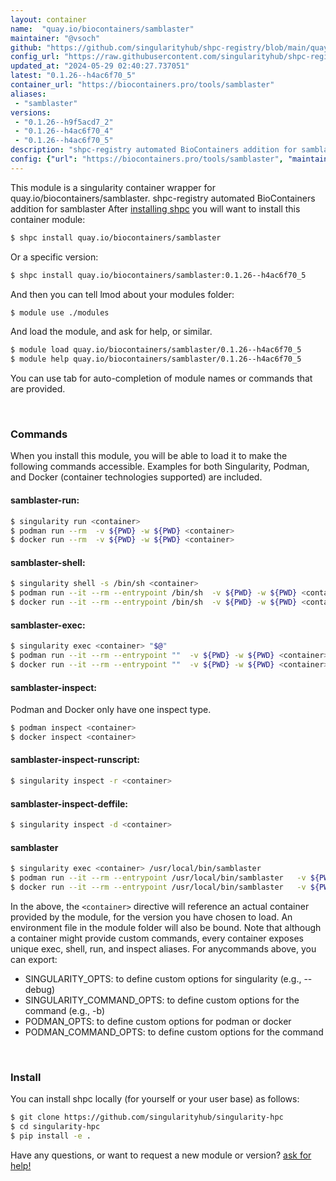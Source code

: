 ```yaml
---
layout: container
name:  "quay.io/biocontainers/samblaster"
maintainer: "@vsoch"
github: "https://github.com/singularityhub/shpc-registry/blob/main/quay.io/biocontainers/samblaster/container.yaml"
config_url: "https://raw.githubusercontent.com/singularityhub/shpc-registry/main/quay.io/biocontainers/samblaster/container.yaml"
updated_at: "2024-05-29 02:40:27.737051"
latest: "0.1.26--h4ac6f70_5"
container_url: "https://biocontainers.pro/tools/samblaster"
aliases:
 - "samblaster"
versions:
 - "0.1.26--h9f5acd7_2"
 - "0.1.26--h4ac6f70_4"
 - "0.1.26--h4ac6f70_5"
description: "shpc-registry automated BioContainers addition for samblaster"
config: {"url": "https://biocontainers.pro/tools/samblaster", "maintainer": "@vsoch", "description": "shpc-registry automated BioContainers addition for samblaster", "latest": {"0.1.26--h4ac6f70_5": "sha256:209eefe935ab2fb15ccaec252f1f78677cf9fd92905b91e632e4895692aa56b0"}, "tags": {"0.1.26--h9f5acd7_2": "sha256:60c9465e285cc975c65de5629e38979a1284e7fb9a9095d24a7ba33e365c2075", "0.1.26--h4ac6f70_4": "sha256:dc65616f9d96c1c42c706d818f7c6fd3880e8aeae0d824be8966c37ce992db3c", "0.1.26--h4ac6f70_5": "sha256:209eefe935ab2fb15ccaec252f1f78677cf9fd92905b91e632e4895692aa56b0"}, "docker": "quay.io/biocontainers/samblaster", "aliases": {"samblaster": "/usr/local/bin/samblaster"}}
---
```


This module is a singularity container wrapper for quay.io/biocontainers/samblaster.
shpc-registry automated BioContainers addition for samblaster
After [installing shpc](#install) you will want to install this container module:


```bash
$ shpc install quay.io/biocontainers/samblaster
```

Or a specific version:

```bash
$ shpc install quay.io/biocontainers/samblaster:0.1.26--h4ac6f70_5
```

And then you can tell lmod about your modules folder:

```bash
$ module use ./modules
```

And load the module, and ask for help, or similar.

```bash
$ module load quay.io/biocontainers/samblaster/0.1.26--h4ac6f70_5
$ module help quay.io/biocontainers/samblaster/0.1.26--h4ac6f70_5
```

You can use tab for auto-completion of module names or commands that are provided.

<br>

### Commands

When you install this module, you will be able to load it to make the following commands accessible.
Examples for both Singularity, Podman, and Docker (container technologies supported) are included.

#### samblaster-run:

```bash
$ singularity run <container>
$ podman run --rm  -v ${PWD} -w ${PWD} <container>
$ docker run --rm  -v ${PWD} -w ${PWD} <container>
```

#### samblaster-shell:

```bash
$ singularity shell -s /bin/sh <container>
$ podman run --it --rm --entrypoint /bin/sh  -v ${PWD} -w ${PWD} <container>
$ docker run --it --rm --entrypoint /bin/sh  -v ${PWD} -w ${PWD} <container>
```

#### samblaster-exec:

```bash
$ singularity exec <container> "$@"
$ podman run --it --rm --entrypoint ""  -v ${PWD} -w ${PWD} <container> "$@"
$ docker run --it --rm --entrypoint ""  -v ${PWD} -w ${PWD} <container> "$@"
```

#### samblaster-inspect:

Podman and Docker only have one inspect type.

```bash
$ podman inspect <container>
$ docker inspect <container>
```

#### samblaster-inspect-runscript:

```bash
$ singularity inspect -r <container>
```

#### samblaster-inspect-deffile:

```bash
$ singularity inspect -d <container>
```


#### samblaster

```bash
$ singularity exec <container> /usr/local/bin/samblaster
$ podman run --it --rm --entrypoint /usr/local/bin/samblaster   -v ${PWD} -w ${PWD} <container> -c " $@"
$ docker run --it --rm --entrypoint /usr/local/bin/samblaster   -v ${PWD} -w ${PWD} <container> -c " $@"
```



In the above, the `<container>` directive will reference an actual container provided
by the module, for the version you have chosen to load. An environment file in the
module folder will also be bound. Note that although a container
might provide custom commands, every container exposes unique exec, shell, run, and
inspect aliases. For anycommands above, you can export:

 - SINGULARITY_OPTS: to define custom options for singularity (e.g., --debug)
 - SINGULARITY_COMMAND_OPTS: to define custom options for the command (e.g., -b)
 - PODMAN_OPTS: to define custom options for podman or docker
 - PODMAN_COMMAND_OPTS: to define custom options for the command

<br>

### Install

You can install shpc locally (for yourself or your user base) as follows:

```bash
$ git clone https://github.com/singularityhub/singularity-hpc
$ cd singularity-hpc
$ pip install -e .
```

Have any questions, or want to request a new module or version? [ask for help!](https://github.com/singularityhub/singularity-hpc/issues)